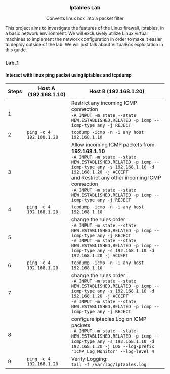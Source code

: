 <br />
<div align="center">
  <h3 align="center">Iptables Lab</h3>
  <p align="center">Converts linux box into a packet filter<br>
</div>

This project aims to investigate the features of the Linux firewall, iptables, in a basic network environment. We will exclusively utilize Linux virtual machines to implement the network configuration in order to make it easier to deploy outside of the lab. We will just talk about VirtualBox exploitation in this guide.

### Lab_1
#### Interact with linux ping packet using iptables and tcpdump
| Steps | Host A (192.168.1.10) | Host B (192.168.1.20) |
| --- | --- | --- |
|1| 						 | Restrict any incoming ICMP connection <br> `-A INPUT -m state --state NEW,ESTABLISHED,RELATED -p icmp --icmp-type any -j REJECT`
|2| `ping -c 4 192.168.1.20` | `tcpdump -icmp -n -i any host 192.168.1.10` |
|3| 						 | Allow incoming ICMP packets from **192.168.1.10** <br>`-A INPUT -m state --state NEW,ESTABLISHED,RELATED -p icmp --icmp-type any -s 192.168.1.10 -d 192.168.1.20 -j ACCEPT` <br> and Restrict any other incoming ICMP connection <br> `-A INPUT -m state --state NEW,ESTABLISHED,RELATED -p icmp --icmp-type any -j REJECT` |
|4| `ping -c 4 192.168.1.20` | `tcpdump -icmp -n -i any host 192.168.1.10` |
|5| 						 | change the rules order : <br>`-A INPUT -m state --state NEW,ESTABLISHED,RELATED -p icmp --icmp-type any -j REJECT` <br>`-A INPUT -m state --state NEW,ESTABLISHED,RELATED -p icmp --icmp-type any -s 192.168.1.10 -d 192.168.1.20 -j ACCEPT` |
|6| `ping -c 4 192.168.1.20` | `tcpdump -icmp -n -i any host 192.168.1.10` |
|7| 						 | change the rules order : <br>`-A INPUT -m state --state NEW,ESTABLISHED,RELATED -p icmp --icmp-type any -s 192.168.1.10 -d 192.168.1.20 -j ACCEPT` <br>`-A INPUT -m state --state NEW,ESTABLISHED,RELATED -p icmp --icmp-type any -j REJECT` |
|8| 						 | configure iptables Log on ICMP packets <br>`-A INPUT -m state --state NEW,ESTABLISHED,RELATED -p icmp --icmp-type any -s 192.168.1.10 -d 192.168.1.20 -j LOG --log-prefix "ICMP_Log_Monitor" --log-level 4` |
|9| `ping -c 4 192.168.1.20` | Verify Logging: <br>`tail -f /var/log/iptables.log ` |
